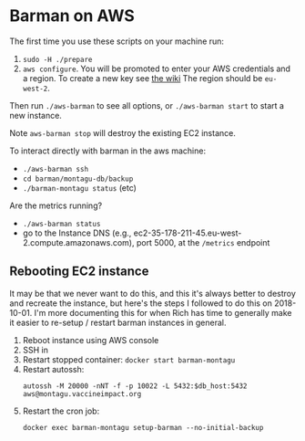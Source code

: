 # Barman on AWS
The first time you use these scripts on your machine run:

1. `sudo -H ./prepare`
2. `aws configure`. You will be promoted to enter your AWS credentials and a region.
    To create a new key see [the wiki](https://github.com/vimc/vimc-wiki/wiki/AWS-things)
    The region should be `eu-west-2`.

Then run `./aws-barman` to see all options, or `./aws-barman start` to start a
new instance.

Note `aws-barman stop` will destroy the existing EC2 instance.

To interact directly with barman in the aws machine:

* `./aws-barman ssh`
* `cd barman/montagu-db/backup`
* `./barman-montagu status` (etc)

Are the metrics running?

* `./aws-barman status`
* go to the Instance DNS (e.g., ec2-35-178-211-45.eu-west-2.compute.amazonaws.com), port 5000, at the `/metrics` endpoint

## Rebooting EC2 instance
It may be that we never want to do this, and this it's always better to
destroy and recreate the instance, but here's the steps I followed to do
this on 2018-10-01. I'm more documenting this for when Rich has time to
generally make it easier to re-setup / restart barman instances in
general.

1. Reboot instance using AWS console
2. SSH in
3. Restart stopped container: `docker start barman-montagu`
4. Restart autossh:
   ```
   autossh -M 20000 -nNT -f -p 10022 -L 5432:$db_host:5432 aws@montagu.vaccineimpact.org
   ```
5. Restart the cron job:
   ```
   docker exec barman-montagu setup-barman --no-initial-backup
   ```


